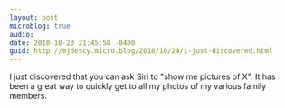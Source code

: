 ```yaml
---
layout: post
microblog: true
audio: 
date: 2018-10-23 21:45:58 -0400
guid: http://mjdescy.micro.blog/2018/10/24/i-just-discovered.html
---
```

I just discovered that you can ask Siri to "show me pictures of X". It has been a great way to quickly get to all my photos of my various family members.
